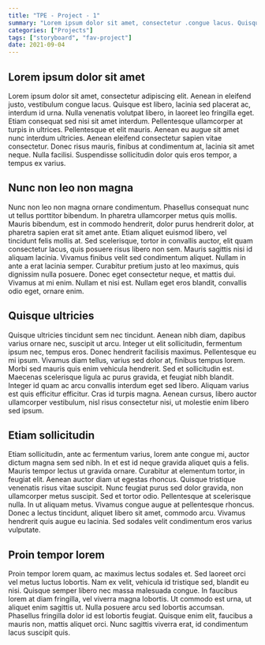 ```yaml
---
title: "TPE - Project - 1"
summary: "Lorem ipsum dolor sit amet, consectetur .congue lacus. Quisque est libero, lacinia sed placerat ac, interdum id urna."
categories: ["Projects"]
tags: ["storyboard", "fav-project"]
date: 2021-09-04
---
```


## Lorem ipsum dolor sit amet

Lorem ipsum dolor sit amet, consectetur adipiscing elit. Aenean in eleifend justo, vestibulum congue lacus. Quisque est libero, lacinia sed placerat ac, interdum id urna. Nulla venenatis volutpat libero, in laoreet leo fringilla eget. Etiam consequat sed nisi sit amet interdum. Pellentesque ullamcorper at turpis in ultrices. Pellentesque et elit mauris. Aenean eu augue sit amet nunc interdum ultricies. Aenean eleifend consectetur sapien vitae consectetur. Donec risus mauris, finibus at condimentum at, lacinia sit amet neque. Nulla facilisi. Suspendisse sollicitudin dolor quis eros tempor, a tempus ex varius.


## Nunc non leo non magna

Nunc non leo non magna ornare condimentum. Phasellus consequat nunc ut tellus porttitor bibendum. In pharetra ullamcorper metus quis mollis. Mauris bibendum, est in commodo hendrerit, dolor purus hendrerit dolor, at pharetra sapien erat sit amet ante. Etiam aliquet euismod libero, vel tincidunt felis mollis at. Sed scelerisque, tortor in convallis auctor, elit quam consectetur lacus, quis posuere risus libero non sem. Mauris sagittis nisi id aliquam lacinia. Vivamus finibus velit sed condimentum aliquet. Nullam in ante a erat lacinia semper. Curabitur pretium justo at leo maximus, quis dignissim nulla posuere. Donec eget consectetur neque, et mattis dui. Vivamus at mi enim. Nullam et nisi est. Nullam eget eros blandit, convallis odio eget, ornare enim.


## Quisque ultricies

Quisque ultricies tincidunt sem nec tincidunt. Aenean nibh diam, dapibus varius ornare nec, suscipit ut arcu. Integer ut elit sollicitudin, fermentum ipsum nec, tempus eros. Donec hendrerit facilisis maximus. Pellentesque eu mi ipsum. Vivamus diam tellus, varius sed dolor at, finibus tempus lorem. Morbi sed mauris quis enim vehicula hendrerit. Sed et sollicitudin est. Maecenas scelerisque ligula ac purus gravida, et feugiat nibh blandit. Integer id quam ac arcu convallis interdum eget sed libero. Aliquam varius est quis efficitur efficitur. Cras id turpis magna. Aenean cursus, libero auctor ullamcorper vestibulum, nisl risus consectetur nisi, ut molestie enim libero sed ipsum.

## Etiam sollicitudin

Etiam sollicitudin, ante ac fermentum varius, lorem ante congue mi, auctor dictum magna sem sed nibh. In et est id neque gravida aliquet quis a felis. Mauris tempor lectus ut gravida ornare. Curabitur at elementum tortor, in feugiat elit. Aenean auctor diam ut egestas rhoncus. Quisque tristique venenatis risus vitae suscipit. Nunc feugiat purus sed dolor gravida, non ullamcorper metus suscipit. Sed et tortor odio. Pellentesque at scelerisque nulla. In ut aliquam metus. Vivamus congue augue at pellentesque rhoncus. Donec a lectus tincidunt, aliquet libero sit amet, commodo arcu. Vivamus hendrerit quis augue eu lacinia. Sed sodales velit condimentum eros varius vulputate.

## Proin tempor lorem

Proin tempor lorem quam, ac maximus lectus sodales et. Sed laoreet orci vel metus luctus lobortis. Nam ex velit, vehicula id tristique sed, blandit eu nisi. Quisque semper libero nec massa malesuada congue. In faucibus lorem at diam fringilla, vel viverra magna lobortis. Ut commodo est urna, ut aliquet enim sagittis ut. Nulla posuere arcu sed lobortis accumsan. Phasellus fringilla dolor id est lobortis feugiat. Quisque enim elit, faucibus a mauris non, mattis aliquet orci. Nunc sagittis viverra erat, id condimentum lacus suscipit quis.


